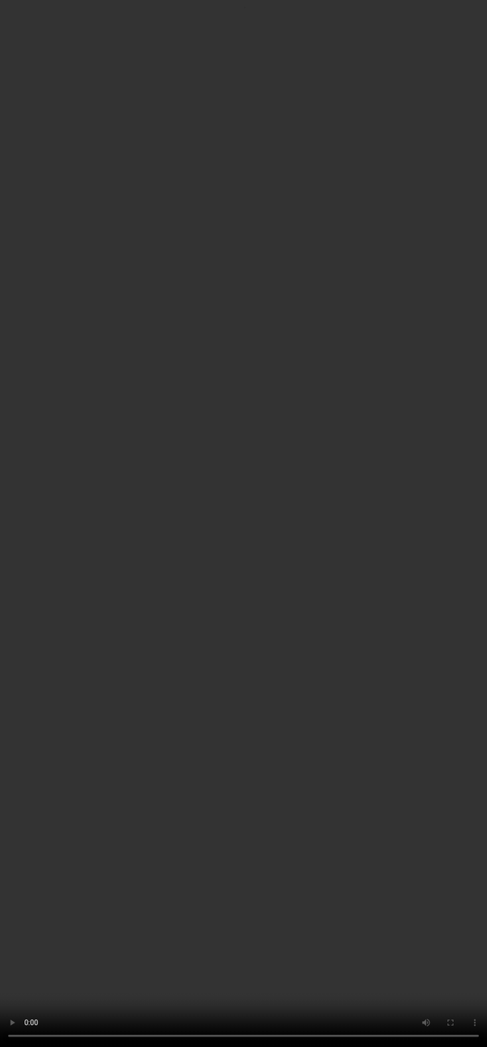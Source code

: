 # <span style="color:#000000">Error Correction & Formatting Tips</span>

## <span style="color:#364BC9">Converting the Answer format to LaTeX and making it more professional and presentable</span>
<video src="${PRIVATE_PREFERENCE_RANKING_VIDEO_3}" frameborder="0" allowfullscreen style="position: absolute; top: 0; left: 0; width: 100%; height: 100%; border: none; object-fit: cover;" controls="" controlslist="nodownload nofullscreen" style="width: 100%" />

## <span style="color:#364BC9">Fixing errors involving misplaced "" and usage of \ce{} an essential tool for chemistry questions.</span>
<video src="${PRIVATE_PREFERENCE_RANKING_VIDEO_5}" frameborder="0" allowfullscreen style="position: absolute; top: 0; left: 0; width: 100%; height: 100%; border: none; object-fit: cover;" controls="" controlslist="nodownload nofullscreen" style="width: 100%" />

## <span style="color:#364BC9">Common Mistakes to Avoid</span>
                        
<img height="380" width="950" src="${PRIVATE_PREFERENCE_RANKING_IMAGE_3}" />

**❗️Project-specific LaTeX styles and formatting rules will be provided during your onboarding.** **A detailed documentation link is shared in the resource tab.**

## <span style="color:#364BC9">Formatting Best Practices</span>

1. **Compile/check** content regularly while typing.
2. **Avoid blank lines after equations**—it starts a new paragraph. Instead, avoid leaving blanks before or after dollar symbols; the math equation/variables won't render.
3. **Keep LaTeX minimal**—use only what's needed for rendering on our platform.